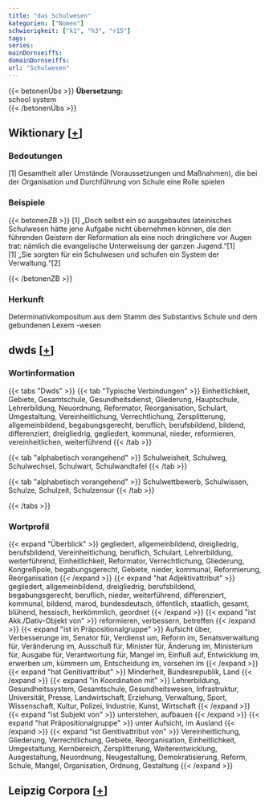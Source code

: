 ```yaml
---
title: "das Schulwesen"
kategorien: ["Nomen"]
schwierigkeit: ["k1", "h3", "r15"]
tags:
series:
mainDornseiffs:
domainDornseiffs:
url: "Schulwesen"
---
```


{{< betonenÜbs >}}
**Übersetzung:**  
school system  
{{< /betonenÜbs >}}

## Wiktionary [[+](https://de.wiktionary.org/wiki/Schulwesen)]

### Bedeutungen
[1] Gesamtheit aller Umstände (Voraussetzungen und Maßnahmen), die bei der Organisation und Durchführung von Schule eine Rolle spielen  

### Beispiele
{{< betonenZB >}}
[1] „Doch selbst ein so ausgebautes lateinisches Schulwesen hätte jene Aufgabe nicht übernehmen können, die den führenden Geistern der Reformation als eine noch dringlichere vor Augen trat: nämlich die evangelische Unterweisung der ganzen Jugend.“[1]  
[1] „Sie sorgten für ein Schulwesen und schufen ein System der Verwaltung.“[2]  

{{< /betonenZB >}}
### Herkunft
Determinativkompositum aus dem Stamm des Substantivs Schule und dem gebundenen Lexem -wesen  



## dwds [[+](https://www.dwds.de/wb/Schulwesen)]

### Wortinformation
{{< tabs "Dwds" >}}
{{< tab "Typische Verbindungen" >}}
Einheitlichkeit, Gebiete, Gesamtschule, Gesundheitsdienst, Gliederung, Hauptschule, Lehrerbildung, Neuordnung, Reformator, Reorganisation, Schulart, Umgestaltung, Vereinheitlichung, Verrechtlichung, Zersplitterung, allgemeinbildend, begabungsgerecht, beruflich, berufsbildend, bildend, differenziert, dreigliedrig, gegliedert, kommunal, nieder, reformieren, vereinheitlichen, weiterführend
{{< /tab >}}

{{< tab "alphabetisch vorangehend" >}}
Schulweisheit, Schulweg, Schulwechsel, Schulwart, Schulwandtafel
{{< /tab >}}

{{< tab "alphabetisch vorangehend" >}}
Schulwettbewerb, Schulwissen, Schulze, Schulzeit, Schulzensur
{{< /tab >}}

{{< /tabs >}}

### Wortprofil
{{< expand "Überblick" >}} gegliedert, allgemeinbildend, dreigliedrig, berufsbildend, Vereinheitlichung, beruflich, Schulart, Lehrerbildung, weiterführend, Einheitlichkeit, Reformator, Verrechtlichung, Gliederung, Kongreßpole, begabungsgerecht, Gebiete, nieder, kommunal, Reformierung, Reorganisation {{< /expand >}}
{{< expand "hat Adjektivattribut" >}} gegliedert, allgemeinbildend, dreigliedrig, berufsbildend, begabungsgerecht, beruflich, nieder, weiterführend, differenziert, kommunal, bildend, marod, bundesdeutsch, öffentlich, staatlich, gesamt, blühend, hessisch, herkömmlich, geordnet {{< /expand >}}
{{< expand "ist Akk./Dativ-Objekt von" >}} reformieren, verbessern, betreffen {{< /expand >}}
{{< expand "ist in Präpositionalgruppe" >}} Aufsicht über, Verbesserunge im, Senator für, Verdienst um, Reform im, Senatsverwaltung für, Veränderung im, Ausschuß für, Minister für, Änderung im, Ministerium für, Ausgabe für, Verantwortung für, Mangel im, Einfluß auf, Entwicklung im, erwerben um, kümmern um, Entscheidung im, vorsehen im {{< /expand >}}
{{< expand "hat Genitivattribut" >}} Minderheit, Bundesrepublik, Land {{< /expand >}}
{{< expand "in Koordination mit" >}} Lehrerbildung, Gesundheitssystem, Gesamtschule, Gesundheitswesen, Infrastruktur, Universität, Presse, Landwirtschaft, Erziehung, Verwaltung, Sport, Wissenschaft, Kultur, Polizei, Industrie, Kunst, Wirtschaft {{< /expand >}}
{{< expand "ist Subjekt von" >}} unterstehen, aufbauen {{< /expand >}}
{{< expand "hat Präpositionalgruppe" >}} unter Aufsicht, im Ausland {{< /expand >}}
{{< expand "ist Genitivattribut von" >}} Vereinheitlichung, Gliederung, Verrechtlichung, Gebiete, Reorganisation, Einheitlichkeit, Umgestaltung, Kernbereich, Zersplitterung, Weiterentwicklung, Ausgestaltung, Neuordnung, Neugestaltung, Demokratisierung, Reform, Schule, Mangel, Organisation, Ordnung, Gestaltung {{< /expand >}}

## Leipzig Corpora [[+](https://corpora.uni-leipzig.de/en/res?word=Schulwesen&corpusId=deu_newscrawl-public_2018)]

